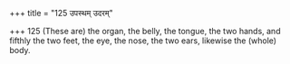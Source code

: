 +++
title = "125 उपस्थम् उदरम्"

+++
125	(These are) the organ, the belly, the tongue, the two hands, and fifthly the two feet, the eye, the nose, the two ears, likewise the (whole) body.